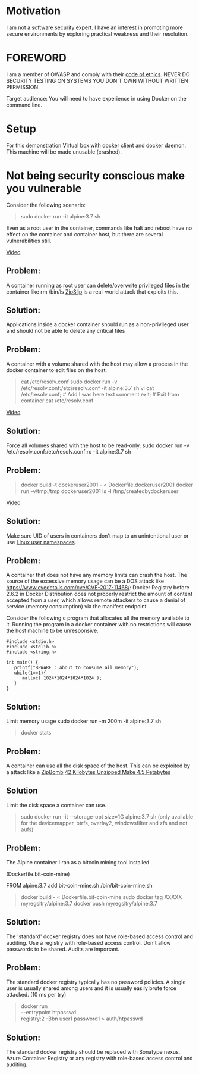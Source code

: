 
# Motivation

I am not a software security expert. I have an interest in promoting more secure environments by exploring practical weakness and their resolution.

# FOREWORD

I am a member of OWASP and comply with their [code of ethics](https://www.owasp.org/index.php/About_The_Open_Web_Application_Security_Project#Code_of_Ethics).
NEVER DO SECURITY TESTING ON SYSTEMS YOU DON'T OWN WITHOUT WRITTEN PERMISSION.

Target audience: You will need to have experience in using Docker on the command line.

# Setup

For this demonstration
Virtual box with docker client and docker daemon. This machine will be made unusable (crashed).


# Not being security conscious make you vulnerable

Consider the following scenario:
> sudo docker run -it alpine:3.7 sh

Even as a root user in the container, commands like halt and reboot have no effect on the container and container host, but there are several vulnerabilities still.

[Video](senario_haltshutdownrm.m4v)

## Problem:

A container running as root user can delete/overwrite privileged files in the container like rm /bin/ls
[ZipSlip](https://github.com/snyk/zip-slip-vulnerability) is a real-world attack that exploits this.

## Solution:

Applications inside a docker container should run as a non-privileged user and should not be able to delete any critical files

## Problem:

A container with a volume shared with the host may allow a process in the docker container to edit files on the host.

> cat /etc/resolv.conf
> sudo docker run -v /etc/resolv.conf:/etc/resolv.conf  -it alpine:3.7 sh
> vi cat /etc/resolv.conf; # Add I was here text comment
> exit; # Exit from container
> cat /etc/resolv.conf

[Video](senario_rootisbadforhostvolumes.m4v)

## Solution:

Force all volumes shared with the host to be read-only. sudo docker run -v /etc/resolv.conf:/etc/resolv.conf:ro  -it alpine:3.7 sh

## Problem:

> docker build -t dockeruser2001  - < Dockerfile.dockeruser2001
> docker run -v/tmp:/tmp  dockeruser2001
> ls -l /tmp/createdbydockeruser 

[Video](senario_uuid.m4v)

## Solution:

Make sure UID of users in containers don't map to an unintentional user or use [Linux user namespaces](https://docs.docker.com/engine/security/userns-remap/).

## Problem:

A container that does not have any memory limits can crash the host. The source of the excessive memory usage can be a DOS attack like https://www.cvedetails.com/cve/CVE-2017-11468/: Docker Registry before 2.6.2 in Docker Distribution does not properly restrict the amount of content accepted from a user, which allows remote attackers to cause a denial of service (memory consumption) via the manifest endpoint. 

Consider the following c program that allocates all the memory available to it. Running the program in a docker container with no restrictions will cause the host machine to be unresponsive.

    #include <stdio.h>
    #include <stdlib.h>
    #include <string.h>

    int main() {
       printf("BEWARE : about to consume all memory");
       while(1==1){
          malloc( 1024*1024*1024*1024 );
       }
    }

## Solution:

Limit memory usage sudo docker run -m 200m -it alpine:3.7 sh

> docker stats

## Problem:

A container can use all the disk space of the host. This can be exploited by a attack like a [ZipBomb](https://en.wikipedia.org/wiki/Zip_bomb) [42 Kilobytes Unzipped Make 4.5 Petabytes](https://www.ghacks.net/2008/07/27/42-kilobytes-unzipped-make-45-petabytes/)

## Solution

Limit the disk space a container can use.

> sudo docker run -it --storage-opt size=1G alpine:3.7 sh
(only available for the devicemapper, btrfs, overlay2, windowsfilter and zfs and not aufs)

## Problem:

The Alpine container I ran as a bitcoin mining tool installed.

(Dockerfile.bit-coin-mine)

  FROM alpine:3.7
  add bit-coin-mine.sh /bin/bit-coin-mine.sh

> docker build - < Dockerfile.bit-coin-mine
> sudo docker tag XXXXX  myregsitry/alpine:3.7
> docker push  myregsitry/alpine:3.7

## Solution:

The 'standard' docker registry does not have role-based access control and auditing.
Use a registry with role-based access control. Don't allow passwords to be shared. Audits are important.

## Problem:

The standard docker registry typically has no password policies. A single user is usually shared among users and it is usually easily brute force attacked. (10 ms per try) 

> docker run \
  --entrypoint htpasswd \
  registry:2 -Bbn user1 password1 > auth/htpasswd

## Solution:

The standard docker registry should be replaced with Sonatype nexus, Azure Container Registry or any registry with role-based access control and auditing.




